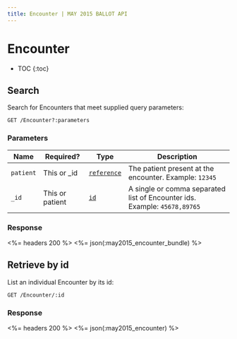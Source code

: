 ```yaml
---
title: Encounter | MAY 2015 BALLOT API
---
```


# Encounter

* TOC
{:toc}

## Search

Search for Encounters that meet supplied query parameters:

    GET /Encounter?:parameters

### Parameters

 Name      | Required?       | Type          | Description
-----------|-----------------|---------------|---------------------------------------------------------------------------
 `patient` | This or _id     | [`reference`] | The patient present at the encounter. Example: `12345`
 `_id`     | This or patient | [`id`]        | A single or comma separated list of Encounter ids. Example: `45678,89765` 

### Response

<%= headers 200 %>
<%= json(:may2015_encounter_bundle) %>

## Retrieve by id

List an individual Encounter by its id:

    GET /Encounter/:id

### Response

<%= headers 200 %>
<%= json(:may2015_encounter) %>

[`reference`]: http://hl7.org/fhir/2015May/search.html#reference
[`id`]: http://hl7.org/fhir/2015May/datatypes.html#id
